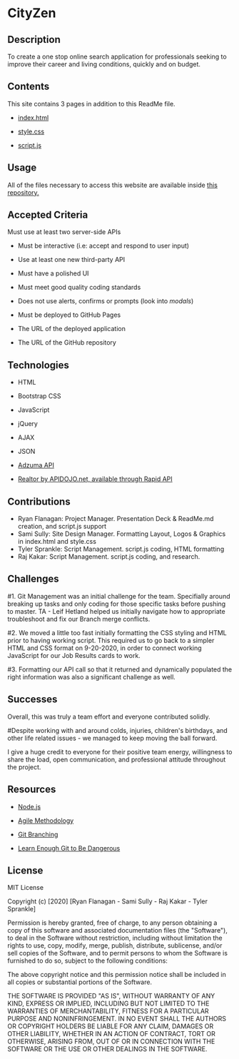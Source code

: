 # CityZen

## Description
To create a one stop online search application for professionals seeking to improve their career and living conditions, quickly and on budget.

## Contents
This site contains 3 pages in addition to this ReadMe file.

* [index.html](https://github.com/rajdeep24/CityZen/blob/master/index.html)

* [style.css](https://github.com/rajdeep24/CityZen/blob/master/assets/css/style.css)

* [script.js](https://github.com/rajdeep24/CityZen/blob/master/assets/scripts/script.js)

## Usage

All of the files necessary to access this website are available inside [this repository.](https://github.com/rajdeep24)

## Accepted Criteria
 Must use at least two server-side APIs

* Must be interactive (i.e: accept and respond to user input)

* Use at least one new third-party API

* Must have a polished UI

* Must meet good quality coding standards

* Does not use alerts, confirms or prompts (look into _modals_)

* Must be deployed to GitHub Pages

* The URL of the deployed application

* The URL of the GitHub repository

## Technologies

* HTML

* Bootstrap CSS

* JavaScript

* jQuery

* AJAX

* JSON

* [Adzuma API](https://developer.adzuna.com/overview)

* [Realtor by APIDOJO.net, available through Rapid API](https://rapidapi.com/apidojo/api/realtor?endpoint=apiendpoint_8ee50da6-f7bc-44a1-89d7-5d58f747eae5)

## Contributions

- Ryan Flanagan: Project Manager. Presentation Deck & ReadMe.md creation, and script.js support
- Sami Sully: Site Design Manager. Formatting Layout, Logos & Graphics in index.html and style.css
- Tyler Sprankle: Script Management. script.js coding, HTML formatting
- Raj Kakar: Script Management. script.js coding, and research.

## Challenges
#1. Git Management was an initial challenge for the team. Specifially around breaking up tasks and only coding for those specific tasks before pushing to master. TA - Leif Hetland helped us initially navigate how to appropriate troubleshoot and fix our Branch merge conflicts.

#2. We moved a little too fast initially formatting the CSS styling and HTML prior to having working script. This required us to go back to a simpler HTML and CSS format on 9-20-2020, in order to connect working JavaScript for our Job Results cards to work.

#3. Formatting our API call so that it returned and dynamically populated the right information was also a significant challenge as well.


## Successes
Overall, this was truly a team effort and everyone contributed solidly.

#Despite working with and around colds, injuries, children's birthdays, and other life related issues - we managed to keep moving the ball forward.

I give a huge credit to everyone for their positive team energy, willingness to share the load, open communication, and professional attitude throughout the project.

## Resources

* [Node.js](https://nodejs.org/en/)

* [Agile Methodology](https://en.wikipedia.org/wiki/Agile_software_development)

* [Git Branching](https://git-scm.com/book/en/v2/Git-Branching-Branching-Workflows)

* [Learn Enough Git to Be Dangerous](https://www.learnenough.com/git-tutorial/getting_started)

## License

MIT License

Copyright (c) [2020] [Ryan Flanagan - Sami Sully - Raj Kakar - Tyler Sprankle]

Permission is hereby granted, free of charge, to any person obtaining a copy of this software and associated documentation files (the "Software"), to deal in the Software without restriction, including without limitation the rights to use, copy, modify, merge, publish, distribute, sublicense, and/or sell copies of the Software, and to permit persons to whom the Software is furnished to do so, subject to the following conditions:

The above copyright notice and this permission notice shall be included in all copies or substantial portions of the Software.

THE SOFTWARE IS PROVIDED "AS IS", WITHOUT WARRANTY OF ANY KIND, EXPRESS OR IMPLIED, INCLUDING BUT NOT LIMITED TO THE WARRANTIES OF MERCHANTABILITY, FITNESS FOR A PARTICULAR PURPOSE AND NONINFRINGEMENT. IN NO EVENT SHALL THE AUTHORS OR COPYRIGHT HOLDERS BE LIABLE FOR ANY CLAIM, DAMAGES OR OTHER LIABILITY, WHETHER IN AN ACTION OF CONTRACT, TORT OR OTHERWISE, ARISING FROM, OUT OF OR IN CONNECTION WITH THE SOFTWARE OR THE USE OR OTHER DEALINGS IN THE SOFTWARE.